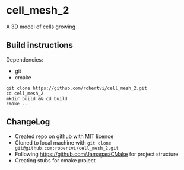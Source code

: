 # cell_mesh_2
A 3D model of cells growing

## Build instructions
Dependencies:
- git
- cmake

```
git clone https://github.com/robertvi/cell_mesh_2.git
cd cell_mesh_2
mkdir build && cd build
cmake ..
```

## ChangeLog
- Created repo on github with MIT licence
- Cloned to local machine with `git clone git@github.com:robertvi/cell_mesh_2.git`
- Following https://github.com/Jamagas/CMake for project structure
- Creating stubs for cmake project

